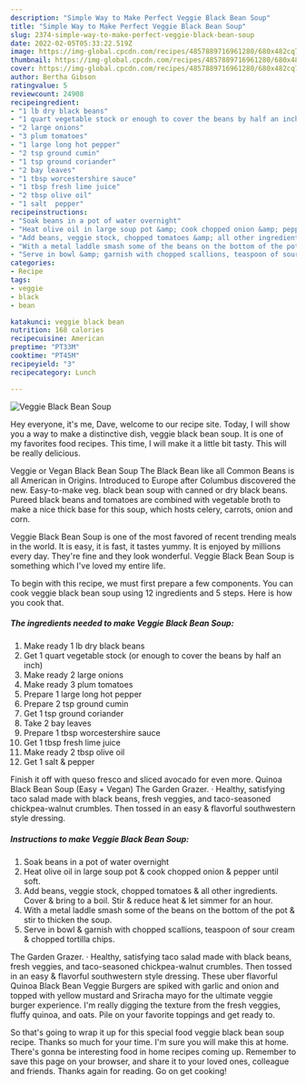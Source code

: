 ```yaml
---
description: "Simple Way to Make Perfect Veggie Black Bean Soup"
title: "Simple Way to Make Perfect Veggie Black Bean Soup"
slug: 2374-simple-way-to-make-perfect-veggie-black-bean-soup
date: 2022-02-05T05:33:22.519Z
image: https://img-global.cpcdn.com/recipes/4857889716961280/680x482cq70/veggie-black-bean-soup-recipe-main-photo.jpg
thumbnail: https://img-global.cpcdn.com/recipes/4857889716961280/680x482cq70/veggie-black-bean-soup-recipe-main-photo.jpg
cover: https://img-global.cpcdn.com/recipes/4857889716961280/680x482cq70/veggie-black-bean-soup-recipe-main-photo.jpg
author: Bertha Gibson
ratingvalue: 5
reviewcount: 24908
recipeingredient:
- "1 lb dry black beans"
- "1 quart vegetable stock or enough to cover the beans by half an inch"
- "2 large onions"
- "3 plum tomatoes"
- "1 large long hot pepper"
- "2 tsp ground cumin"
- "1 tsp ground coriander"
- "2 bay leaves"
- "1 tbsp worcestershire sauce"
- "1 tbsp fresh lime juice"
- "2 tbsp olive oil"
- "1 salt  pepper"
recipeinstructions:
- "Soak beans in a pot of water overnight"
- "Heat olive oil in large soup pot &amp; cook chopped onion &amp; pepper until soft."
- "Add beans, veggie stock, chopped tomatoes &amp; all other ingredients. Cover &amp; bring to a boil. Stir &amp; reduce heat &amp; let simmer for an hour."
- "With a metal laddle smash some of the beans on the bottom of the pot &amp; stir to thicken the soup."
- "Serve in bowl &amp; garnish with chopped scallions, teaspoon of sour cream &amp; chopped tortilla chips."
categories:
- Recipe
tags:
- veggie
- black
- bean

katakunci: veggie black bean 
nutrition: 168 calories
recipecuisine: American
preptime: "PT33M"
cooktime: "PT45M"
recipeyield: "3"
recipecategory: Lunch

---
```



![Veggie Black Bean Soup](https://img-global.cpcdn.com/recipes/4857889716961280/680x482cq70/veggie-black-bean-soup-recipe-main-photo.jpg)

Hey everyone, it's me, Dave, welcome to our recipe site. Today, I will show you a way to make a distinctive dish, veggie black bean soup. It is one of my favorites food recipes. This time, I will make it a little bit tasty. This will be really delicious.

Veggie or Vegan Black Bean Soup The Black Bean like all Common Beans is all American in Origins. Introduced to Europe after Columbus discovered the new. Easy-to-make veg. black bean soup with canned or dry black beans. Pureed black beans and tomatoes are combined with vegetable broth to make a nice thick base for this soup, which hosts celery, carrots, onion and corn.

Veggie Black Bean Soup is one of the most favored of recent trending meals in the world. It is easy, it is fast, it tastes yummy. It is enjoyed by millions every day. They're fine and they look wonderful. Veggie Black Bean Soup is something which I've loved my entire life.


To begin with this recipe, we must first prepare a few components. You can cook veggie black bean soup using 12 ingredients and 5 steps. Here is how you cook that.

<!--inarticleads1-->

##### The ingredients needed to make Veggie Black Bean Soup:

1. Make ready 1 lb dry black beans
1. Get 1 quart vegetable stock (or enough to cover the beans by half an inch)
1. Make ready 2 large onions
1. Make ready 3 plum tomatoes
1. Prepare 1 large long hot pepper
1. Prepare 2 tsp ground cumin
1. Get 1 tsp ground coriander
1. Take 2 bay leaves
1. Prepare 1 tbsp worcestershire sauce
1. Get 1 tbsp fresh lime juice
1. Make ready 2 tbsp olive oil
1. Get 1 salt &amp; pepper


Finish it off with queso fresco and sliced avocado for even more. Quinoa Black Bean Soup (Easy + Vegan) The Garden Grazer. · Healthy, satisfying taco salad made with black beans, fresh veggies, and taco-seasoned chickpea-walnut crumbles. Then tossed in an easy &amp; flavorful southwestern style dressing. 

<!--inarticleads2-->

##### Instructions to make Veggie Black Bean Soup:

1. Soak beans in a pot of water overnight
1. Heat olive oil in large soup pot &amp; cook chopped onion &amp; pepper until soft.
1. Add beans, veggie stock, chopped tomatoes &amp; all other ingredients. Cover &amp; bring to a boil. Stir &amp; reduce heat &amp; let simmer for an hour.
1. With a metal laddle smash some of the beans on the bottom of the pot &amp; stir to thicken the soup.
1. Serve in bowl &amp; garnish with chopped scallions, teaspoon of sour cream &amp; chopped tortilla chips.


The Garden Grazer. · Healthy, satisfying taco salad made with black beans, fresh veggies, and taco-seasoned chickpea-walnut crumbles. Then tossed in an easy &amp; flavorful southwestern style dressing. These uber flavorful Quinoa Black Bean Veggie Burgers are spiked with garlic and onion and topped with yellow mustard and Sriracha mayo for the ultimate veggie burger experience. I&#39;m really digging the texture from the fresh veggies, fluffy quinoa, and oats. Pile on your favorite toppings and get ready to. 

So that's going to wrap it up for this special food veggie black bean soup recipe. Thanks so much for your time. I'm sure you will make this at home. There's gonna be interesting food in home recipes coming up. Remember to save this page on your browser, and share it to your loved ones, colleague and friends. Thanks again for reading. Go on get cooking!
